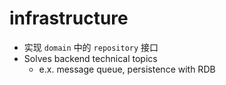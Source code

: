 # infrastructure

* 实现 `domain` 中的 `repository` 接口
* Solves backend technical topics
	* e.x. message queue, persistence with RDB
